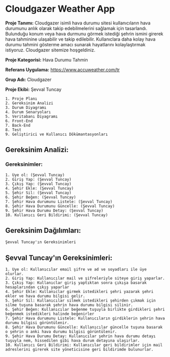 # Cloudgazer Weather App

**Proje Tanımı:** Cloudgazer isimli hava durumu sitesi kullanıcıların hava durumunu anlık olarak takip edebilmelerini sağlamak için tasarlandı. Bulunduğu konum veya hava durmunu görmek istediği şehrin ismini girerek hava tahminine ulaşabilir ve takip edilebilir. Kullanıclara daha kolay hava durumu tahmini gösterme amacı sunarak hayatlarını kolaylaştırmak istiyoruz. Cloudgazer sitemize hoşgeldiniz.

**Proje Kategorisi:** Hava Durumu Tahmin

**Referans Uygulama:** https://www.accuweather.com/tr

**Grup Adı:** Cloudgazer

**Proje Ekibi:** Şevval Tuncay

    1. Proje Planı
    2. Gereksinim Analizi
    3. Durum Diyagramı
    4. Durum Senaryoları
    5. Veritabanı Diyagramı
    6. Front-End
    7. Back-End
    8. Test
    9. Geliştirici ve Kullanıcı Dökümantasyonları

## Gereksinim Analizi:

### Gereksinimler:

    1. Üye ol: (Şevval Tuncay)
    2. Giriş Yap: (Şevval Tuncay)
    3. Çıkış Yap: (Şevval Tuncay)
    4. Şehir Ekle: (Şevval Tuncay)
    5. Şehir Sil: (Şevval Tuncay)
    6. Şehir Beğen: (Şevval Tuncay)
    7. Şehir Hava durumunu Listele: (Şevval Tuncay)
    8. Şehir Hava Durumunu Güncelle: (Şevval Tuncay)
    9. Şehir Hava Durumu Detay: (Şevval Tuncay)
    10. Kullanıcı Geri Bildirimi: (Şevval Tuncay)

## Gereksinim Dağılımları:

    Şevval Tuncay'ın Gereksinimleri

## Şevval Tuncay'ın Gereksinimleri:

    1. Üye ol: Kullanıcılar email şifre ve ad ve soyadları ile üye olurlar.
    2. Giriş Yap: Kullanıcılar mail ve şifreleriyle siteye giriş yaparlar.
    3. Çıkış Yap: Kullanıclar giriş yaptıktan sonra çıkışa basarak hesaplarından çıkış yaparlar
    4. Şehir Ekle: Kullanıclar girmek istedikleri şehri yazarak şehri ekler ve hava durumu bilgisi gelir.
    5. Şehir Sil: Kullanıcılar silmek istedikleri şehirden çıkmak için silme tuşuna basarak şehrin hava durumu bilgisi silinir.
    6. Şehir Beğen: Kullanıcılar beğenme tuşuyla birlikte girdikleri şehri beğenmek istedikleri halinde beğenirler
    7. Şehir Hava durumunu Listele: Kullanıcıların girdiklerin şehrin hava durumu bilgisi görüntülenir.
    8. Şehir Hava Durumunu Güncelle: Kullanıcılar güncelle tuşuna basarak o şehrin o anki hava durumu bilgisi görüntülenir.
    9. Şehir Hava Durumu Detay: Kullanıcılar şehrin hava durumu detayı tuşuyla nem, hissedilen gibi hava durum detayına ulaşırlar.
    10. Kullanıcı Geri Bildirimi: Kullanıcılar geri bildirimler için mail adreslerini girerek site yöneticisine geri bildirimde bulunurlar.
